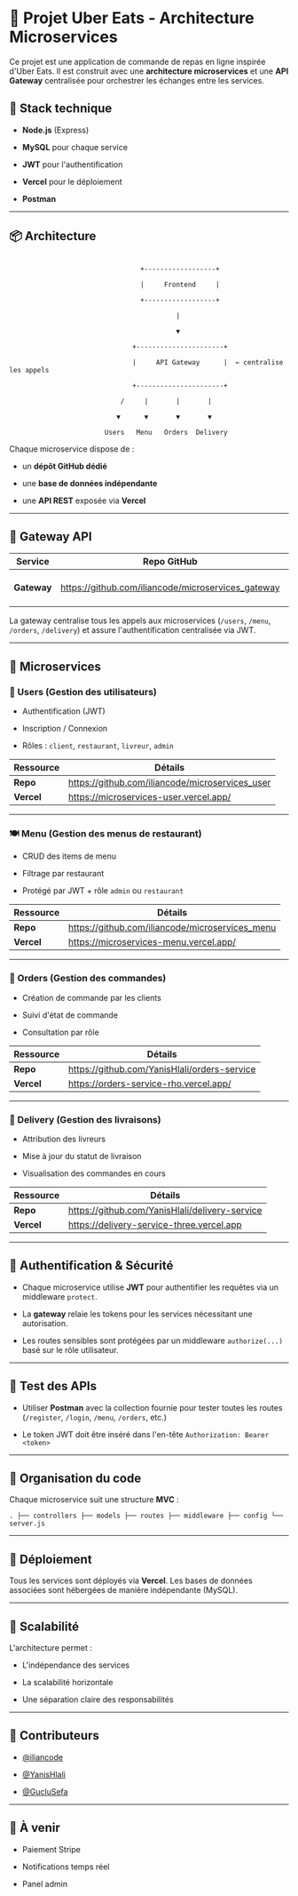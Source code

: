 # 🍔 Projet Uber Eats - Architecture Microservices

Ce projet est une application de commande de repas en ligne inspirée d'Uber Eats. Il est construit avec une **architecture microservices** et une **API Gateway** centralisée pour orchestrer les échanges entre les services.

## 🔧 Stack technique

- **Node.js** (Express)

- **MySQL** pour chaque service

- **JWT** pour l'authentification

- **Vercel** pour le déploiement

- **Postman** 

---

## 📦 Architecture

```text

                                 +------------------+

                                 |     Frontend     |

                                 +------------------+

                                          |

                                          ▼

                               +----------------------+

                               |     API Gateway      |  ← centralise les appels

                               +----------------------+

                            /     |       |       |

                           ▼      ▼       ▼       ▼       

                        Users   Menu   Orders  Delivery  
```
Chaque microservice dispose de :

-   un **dépôt GitHub dédié**

-   une **base de données indépendante**

-   une **API REST** exposée via **Vercel**

* * * * *

🚪 Gateway API
--------------

| Service | Repo GitHub | URL déployée |
| --- | --- | --- |
| **Gateway** | <https://github.com/iliancode/microservices_gateway> | <https://microservices-gateway-fvog.vercel.app> |

La gateway centralise tous les appels aux microservices (`/users`, `/menu`, `/orders`, `/delivery`) et assure l'authentification centralisée via JWT.

* * * * *

🔌 Microservices
----------------

### 👤 Users (Gestion des utilisateurs)

-   Authentification (JWT)

-   Inscription / Connexion

-   Rôles : `client`, `restaurant`, `livreur`, `admin`

| Ressource | Détails |
| --- | --- |
| **Repo** | <https://github.com/iliancode/microservices_user> |
| **Vercel** | <https://microservices-user.vercel.app/> |

* * * * *

### 🍽️ Menu (Gestion des menus de restaurant)

-   CRUD des items de menu

-   Filtrage par restaurant

-   Protégé par JWT + rôle `admin` ou `restaurant`

| Ressource | Détails |
| --- | --- |
| **Repo** | <https://github.com/iliancode/microservices_menu> |
| **Vercel** | <https://microservices-menu.vercel.app/> |

* * * * *

### 🛒 Orders (Gestion des commandes)

-   Création de commande par les clients

-   Suivi d'état de commande

-   Consultation par rôle

| Ressource | Détails |
| --- | --- |
| **Repo** | <https://github.com/YanisHlali/orders-service> |
| **Vercel** | <https://orders-service-rho.vercel.app/> |

* * * * *

### 🚚 Delivery (Gestion des livraisons)

-   Attribution des livreurs

-   Mise à jour du statut de livraison

-   Visualisation des commandes en cours

| Ressource | Détails |
| --- | --- |
| **Repo** | <https://github.com/YanisHlali/delivery-service> |
| **Vercel** | <https://delivery-service-three.vercel.app> |

* * * * *

🔐 Authentification & Sécurité
------------------------------

-   Chaque microservice utilise **JWT** pour authentifier les requêtes via un middleware `protect`.

-   La **gateway** relaie les tokens pour les services nécessitant une autorisation.

-   Les routes sensibles sont protégées par un middleware `authorize(...)` basé sur le rôle utilisateur.

* * * * *

🧪 Test des APIs
----------------

-   Utiliser **Postman** avec la collection fournie pour tester toutes les routes (`/register`, `/login`, `/menu`, `/orders`, etc.)

-   Le token JWT doit être inséré dans l'en-tête `Authorization: Bearer <token>`

* * * * *

📁 Organisation du code
-----------------------

Chaque microservice suit une structure **MVC** :

`.
├── controllers
├── models
├── routes
├── middleware
├── config
└── server.js`

* * * * *

🚀 Déploiement
--------------

Tous les services sont déployés via **Vercel**. Les bases de données associées sont hébergées de manière indépendante (MySQL).

* * * * *

🧱 Scalabilité
--------------

L'architecture permet :

-   L'indépendance des services

-   La scalabilité horizontale

-   Une séparation claire des responsabilités

* * * * *

🤝 Contributeurs
----------------

-   [@iliancode](https://github.com/iliancode)

-   [@YanisHlali](https://github.com/YanisHlali)
  
-   [@GucluSefa](https://github.com/guclusefa)

* * * * *

📌 À venir
----------

-   Paiement Stripe

-   Notifications temps réel

-   Panel admin
